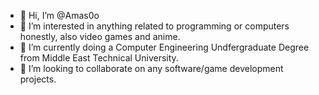 - 👋 Hi, I’m @Amas0o
- 👀 I’m interested in anything related to programming or computers honestly, also video games and anime.
- 🌱 I’m currently doing a Computer Engineering Undfergraduate Degree from Middle East Technical University.
- 💞️ I’m looking to collaborate on any software/game development projects.

<!---
Amas0o/Amas0o is a ✨ special ✨ repository because its `README.md` (this file) appears on your GitHub profile.
You can click the Preview link to take a look at your changes.
--->
